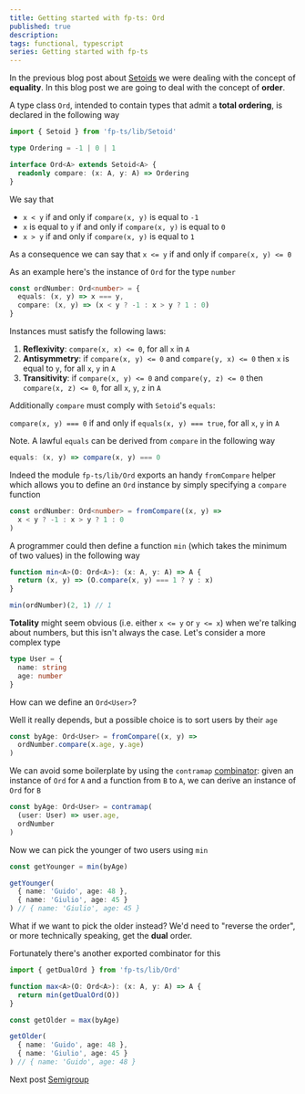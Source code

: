 ```yaml
---
title: Getting started with fp-ts: Ord
published: true
description:
tags: functional, typescript
series: Getting started with fp-ts
---
```


In the previous blog post about [Setoids](https://dev.to/gcanti/getting-started-with-fp-ts-setoid-39f3) we were dealing with the concept of **equality**. In this blog post we are going to deal with the concept of **order**.

A type class `Ord`, intended to contain types that admit a **total ordering**, is declared in the following way

```ts
import { Setoid } from 'fp-ts/lib/Setoid'

type Ordering = -1 | 0 | 1

interface Ord<A> extends Setoid<A> {
  readonly compare: (x: A, y: A) => Ordering
}
```

We say that

- `x < y` if and only if `compare(x, y)` is equal to `-1`
- `x` is equal to `y` if and only if `compare(x, y)` is equal to `0`
- `x > y` if and only if `compare(x, y)` is equal to `1`

As a consequence we can say that `x <= y` if and only if `compare(x, y) <= 0`

As an example here's the instance of `Ord` for the type `number`

```ts
const ordNumber: Ord<number> = {
  equals: (x, y) => x === y,
  compare: (x, y) => (x < y ? -1 : x > y ? 1 : 0)
}
```

Instances must satisfy the following laws:

1. **Reflexivity**: `compare(x, x) <= 0`, for all `x` in `A`
2. **Antisymmetry**: if `compare(x, y) <= 0` and `compare(y, x) <= 0` then `x` is equal to `y`, for all `x`, `y` in `A`
3. **Transitivity**: if `compare(x, y) <= 0` and `compare(y, z) <= 0` then `compare(x, z) <= 0`, for all `x`, `y`, `z` in `A`

Additionally `compare` must comply with `Setoid`'s `equals`:

`compare(x, y) === 0` if and only if `equals(x, y) === true`, for all `x`, `y` in `A`

Note. A lawful `equals` can be derived from `compare` in the following way

```ts
equals: (x, y) => compare(x, y) === 0
```

Indeed the module `fp-ts/lib/Ord` exports an handy `fromCompare` helper which allows you to define an `Ord` instance by simply specifying a `compare` function

```ts
const ordNumber: Ord<number> = fromCompare((x, y) =>
  x < y ? -1 : x > y ? 1 : 0
)
```

A programmer could then define a function `min` (which takes the minimum of two values) in the following way

```ts
function min<A>(O: Ord<A>): (x: A, y: A) => A {
  return (x, y) => (O.compare(x, y) === 1 ? y : x)
}

min(ordNumber)(2, 1) // 1
```

**Totality** might seem obvious (i.e. either `x <= y` or `y <= x`) when we're talking about numbers, but this isn't always the case. Let's consider a more complex type

```ts
type User = {
  name: string
  age: number
}
```

How can we define an `Ord<User>`?

Well it really depends, but a possible choice is to sort users by their `age`

```ts
const byAge: Ord<User> = fromCompare((x, y) =>
  ordNumber.compare(x.age, y.age)
)
```

We can avoid some boilerplate by using the `contramap` [combinator](https://dev.to/gcanti/functional-design-combinators-14pn): given an instance of `Ord` for `A` and a function from `B` to `A`, we can derive an instance of `Ord` for `B`

```ts
const byAge: Ord<User> = contramap(
  (user: User) => user.age,
  ordNumber
)
```

Now we can pick the younger of two users using `min`

```ts
const getYounger = min(byAge)

getYounger(
  { name: 'Guido', age: 48 },
  { name: 'Giulio', age: 45 }
) // { name: 'Giulio', age: 45 }
```

What if we want to pick the older instead? We'd need to "reverse the order", or more technically speaking, get the **dual** order.

Fortunately there's another exported combinator for this

```ts
import { getDualOrd } from 'fp-ts/lib/Ord'

function max<A>(O: Ord<A>): (x: A, y: A) => A {
  return min(getDualOrd(O))
}

const getOlder = max(byAge)

getOlder(
  { name: 'Guido', age: 48 },
  { name: 'Giulio', age: 45 }
) // { name: 'Guido', age: 48 }
```

Next post [Semigroup](https://dev.to/gcanti/getting-started-with-fp-ts-semigroup-2mf7)
